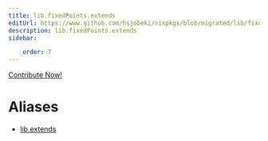 ```yaml
---
title: lib.fixedPoints.extends
editUrl: https://www.github.com/hsjobeki/nixpkgs/blob/migrated/lib/fixed-points.nix#L99C13
description: lib.fixedPoints.extends
sidebar:

    order: 7
---
```


<a href="https://www.github.com/hsjobeki/nixpkgs/blob/migrated/lib/fixed-points.nix#L99C13">Contribute Now!</a>


# Aliases

- [lib.extends](/nix-doc-comments/reference/lib/lib-extends)



